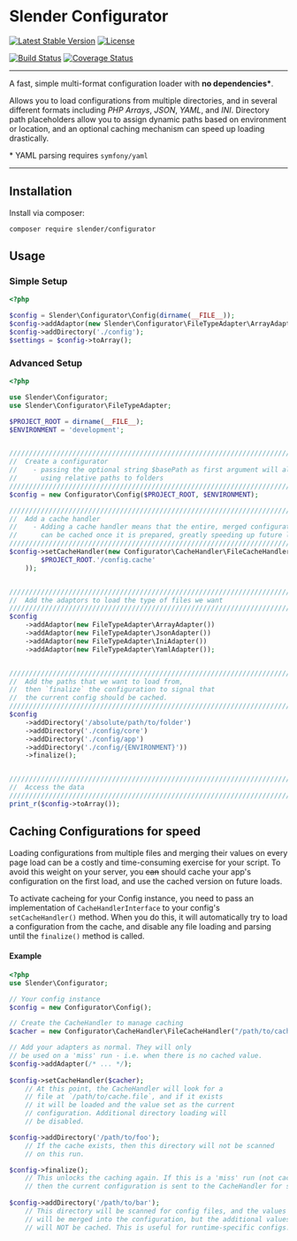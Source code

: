 Slender Configurator
=== 
[![Latest Stable Version](https://poser.pugx.org/slender/configurator/v/stable.svg)](https://packagist.org/packages/slender/configurator)  [![License](https://poser.pugx.org/slender/configurator/license.svg)](https://packagist.org/packages/slender/configurator)

[![Build Status](https://travis-ci.org/alanpich/Slender-Configurator.svg?branch=develop)](https://travis-ci.org/alanpich/Slender-Configurator) [![Coverage Status](https://coveralls.io/repos/alanpich/Slender-Configurator/badge.png?branch=develop)](https://coveralls.io/r/alanpich/Slender-Configurator?branch=develop) 

---
A fast, simple multi-format configuration loader with __no dependencies*__. 

Allows you to load configurations from multiple directories, and in several different formats including _PHP Arrays_, _JSON_, _YAML_, and _INI_. Directory path placeholders allow you to assign dynamic paths based on environment or location, and an optional caching mechanism can speed up loading drastically.


\* YAML parsing requires `symfony/yaml`

---

## Installation

Install via composer:

```
composer require slender/configurator
```

## Usage

### Simple Setup

```php
<?php

$config = Slender\Configurator\Config(dirname(__FILE__));
$config->addAdaptor(new Slender\Configurator\FileTypeAdapter\ArrayAdapter());
$config->addDirectory('./config');
$settings = $config->toArray();
```

### Advanced Setup

```php
<?php

use Slender\Configurator;
use Slender\Configurator\FileTypeAdapter;

$PROJECT_ROOT = dirname(__FILE__);
$ENVIRONMENT = 'development';


///////////////////////////////////////////////////////////////////////////////
//  Create a configurator
//    - passing the optional string $basePath as first argument will allow
//      using relative paths to folders
///////////////////////////////////////////////////////////////////////////////
$config = new Configurator\Config($PROJECT_ROOT, $ENVIRONMENT);

///////////////////////////////////////////////////////////////////////////////
//  Add a cache handler
//    - Adding a cache handler means that the entire, merged configuration 
//      can be cached once it is prepared, greatly speeding up future loads.
///////////////////////////////////////////////////////////////////////////////
$config->setCacheHandler(new Configurator\CacheHandler\FileCacheHandler(
		$PROJECT_ROOT.'/config.cache'
	));


///////////////////////////////////////////////////////////////////////////////
//  Add the adaptors to load the type of files we want
///////////////////////////////////////////////////////////////////////////////
$config
    ->addAdaptor(new FileTypeAdapter\ArrayAdapter())
    ->addAdaptor(new FileTypeAdapter\JsonAdapter())
    ->addAdaptor(new FileTypeAdapter\IniAdapter())
    ->addAdaptor(new FileTypeAdapter\YamlAdapter());


///////////////////////////////////////////////////////////////////////////////
//  Add the paths that we want to load from,
//  then `finalize` the configuration to signal that
//  the current config should be cached.
///////////////////////////////////////////////////////////////////////////////
$config
    ->addDirectory('/absolute/path/to/folder')
    ->addDirectory('./config/core')
    ->addDirectory('./config/app')
    ->addDirectory('./config/{ENVIRONMENT}'))
    ->finalize();


///////////////////////////////////////////////////////////////////////////////
//  Access the data
///////////////////////////////////////////////////////////////////////////////
print_r($config->toArray());

```



## Caching Configurations for speed
Loading configurations from multiple files and merging their values on every page load can be a costly and time-consuming exercise for your script. To avoid this weight on your server, you ~~can~~ should cache your app's configuration on the first load, and use the cached version on future loads.

To activate cacheing for your Config instance, you need to pass an implementation of `CacheHandlerInterface` to your config's `setCacheHandler()` method. When you do this, it will automatically try to load a configuration from the cache, and disable any file loading and parsing until the `finalize()` method is called. 

#### Example
```php
<?php
use Slender\Configurator;

// Your config instance
$config = new Configurator\Config();

// Create the CacheHandler to manage caching
$cacher = new Configurator\CacheHandler\FileCacheHandler("/path/to/cache.file");

// Add your adapters as normal. They will only
// be used on a 'miss' run - i.e. when there is no cached value.
$config->addAdapter(/* ... */);
 
$config->setCacheHandler($cacher);
	// At this point, the CacheHandler will look for a
	// file at `/path/to/cache.file`, and if it exists 
	// it will be loaded and the value set as the current 
	// configuration. Additional directory loading will
	// be disabled.

$config->addDirectory('/path/to/foo');
	// If the cache exists, then this directory will not be scanned 
	// on this run.

$config->finalize();
	// This unlocks the caching again. If this is a 'miss' run (not cached)
	// then the current configuration is sent to the CacheHandler for storage.
	
$config->addDirectory('/path/to/bar');
	// This directory will be scanned for config files, and the values
	// will be merged into the configuration, but the additional values 
	// will NOT be cached. This is useful for runtime-specific configs.
```
